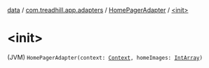 [data](../../index.md) / [com.treadhill.app.adapters](../index.md) / [HomePagerAdapter](index.md) / [&lt;init&gt;](./-init-.md)

# &lt;init&gt;

(JVM) `HomePagerAdapter(context: `[`Context`](https://developer.android.com/reference/android/content/Context.html)`, homeImages: `[`IntArray`](https://kotlinlang.org/api/latest/jvm/stdlib/kotlin/-int-array/index.html)`)`